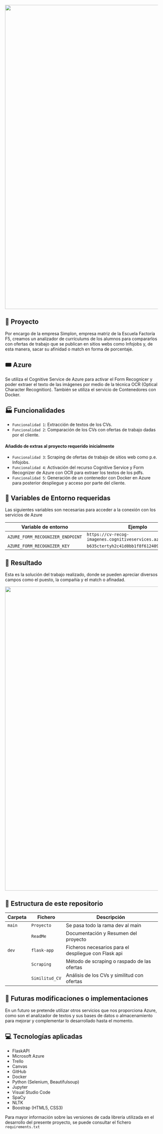 <p align = "center">
<img src="https://user-images.githubusercontent.com/109460138/229746780-a2aa950b-0870-4ee3-8b56-8e895cd43df6.png" height=”300”       width=1000” style= "text-align: center"> 
</p>

## :notebook: Proyecto 
Por encargo de la empresa Simplon, empresa matriz de la Escuela Factoría F5, creamos un analizador de currículums de los alumnos para compararlos con ofertas de trabajo que se publican en sitios webs como Infojobs y, de esta manera, sacar su afinidad o match en forma de porcentaje. 

## :tickets: Azure
Se utiliza el Cognitive Service de Azure para activar el Form Recognicer y poder extraer el texto de las imágenes por medio de la técnica OCR (Optical Character Recognition). También se utiliza el servicio de Contenedores con Docker. 

## :factory: Funcionalidades
- `Funcionalidad 1`: Extracción de textos de los CVs.
- `Funcionalidad 2`: Comparación de los CVs con ofertas de trabajo dadas por el cliente. 
#### Añadido de extras al proyecto requerido inicialmente
- `Funcionalidad 3`: Scraping de ofertas de trabajo de sitios web como p.e. Infojobs. 
- `Funcionalidad 4`: Activación del recurso Cognitive Service y Form Recognizer de Azure con OCR para extraer los textos de los pdfs.  
- `Funcionalidad 5`: Generación de un contenedor con Docker en Azure para posterior despliegue y acceso por parte del cliente.  

## :key: Variables de Entorno requeridas
Las siguientes variables son necesarias para acceder a la conexión con los servicios de Azure

| Variable de entorno               |  Ejemplo                                                  |
|-----------------------------------|-----------------------------------------------------------|
| `AZURE_FORM_RECOGNIZER_ENDPOINT`  | `https://cv-recog-imagenes.cognitiveservices.azure.com`   | 
| `AZURE_FORM_RECOGNIZER_KEY`       | `b635ctertyh2c41d0bb1f8f612409fsdiifss7797`               | 

## :rocket: Resultado
Esta es la solución del trabajo realizado, donde se pueden apreciar diversos campos como el puesto, la compañía y el match o afinadad. 
<p align = "center">
<img src="https://user-images.githubusercontent.com/109460138/229618274-61312145-1a4f-40ab-b4a6-a00ff321dbc1.png" height=”300”       width=1000” style= "text-align: center"> 
</p>

## :open_file_folder: Estructura de este repositorio

| Carpeta | Fichero            | Descripción                                            |
|---------|--------------------|--------------------------------------------------------|
| `main`  | `Proyecto`         | Se pasa todo la rama dev al main                      |
|         | `ReadMe`           | Documentación y Resumen del proyecto                   |
| `dev`   | `flask-app`        | Ficheros necesarios para el despliegue con Flask api   |
|         | `Scraping`         | Método de scraping o raspado de las ofertas            |
|         | `Similitud_CV`     | Análisis de los CVs y similitud con ofertas            |


## :construction: Futuras modificaciones o implementaciones
En un futuro se pretende utilizar otros servicios que nos proporciona Azure, como son el analizador de textos y sus bases de datos o almacenamiento para mejorar y complementar lo desarrollado hasta el momento. 

## :computer: Tecnologías aplicadas
- FlaskAPI
- Microsoft Azure
- Trello
- Canvas
- GitHub
- Docker
- Python (Selenium, Beautifulsoup)
- Jupyter
- Visual Studio Code
- SpaCy
- NLTK
- Boostrap (HTML5, CSS3)


Para mayor información sobre las versiones de cada librería utilizada en el desarrollo del presente proyecto, se puede consultar el fichero `requirements.txt`
